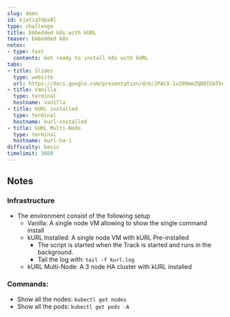 ```yaml
---
slug: demo
id: kjotiq7dpx8l
type: challenge
title: Embedded k8s with kURL
teaser: Embedded k8s
notes:
- type: text
  contents: Get ready to install k8s with kURL
tabs:
- title: Slides
  type: website
  url: https://docs.google.com/presentation/d/e/2PACX-1vS99mmZQQ8IGbTkArn29bAttXMWbabgdu6E3VbVtFKMXQU6TlcDh3hayR7uyd_WLj7Q2yQtLas2YAiO/embed?start=false&loop=false
- title: Vanilla
  type: terminal
  hostname: vanilla
- title: kURL installed
  type: terminal
  hostname: kurl-installed
- title: kURL Multi-Node
  type: terminal
  hostname: kurl-ha-1
difficulty: basic
timelimit: 3600
---
```


## Notes

### Infrastructure

* The environment consist of the following setup
  * Vanilla: A single node VM allowing to show the single command install
  * kURL Installed: A single node VM with kURL Pre-installed
    * The script is started when the Track is started and runs in the background.
    * Tail the log with: `tail -f kurl.log`
  * kURL Multi-Node: A 3 node HA cluster with kURL installed

### Commands:

* Show all the nodes: `kubectl get nodes`
* Show all the pods: `kubectl get pods -A`